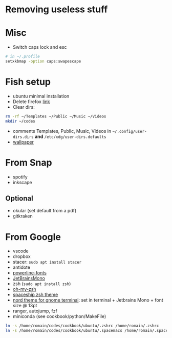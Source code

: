 # Removing useless stuff

# Misc

- Switch caps lock and esc

```bash
# in ~/.profile
setxkbmap -option caps:swapescape
```

# Fish setup

- ubuntu minimal installation
- Delete firefox [link](https://askubuntu.com/questions/16758/removing-firefox-in-ubuntu-with-all-add-ons-like-it-never-existed)
- Clear dirs:

```bash
rm -rf ~/Templates ~/Public ~/Music ~/Videos
mkdir ~/codes
```

- comments Templates, Public, Music, Videos in `~/.config/user-dirs.dirs` **and** `/etc/xdg/user-dirs.defaults`
- [wallpaper](https://imgur.com/a/nwrAFSJ)

# From Snap

- spotify
- inkscape

## Optional

- okular (set default from a pdf)
- gitkraken

# From Google

- vscode
- dropbox
- stacer: `sudo apt install stacer`
- antidote
- [powerline-fonts](https://github.com/powerline/fonts)
- [JetBrainsMono](https://www.jetbrains.com/lp/mono/)
- zsh (`sudo apt install zsh`)
- [oh-my-zsh](https://github.com/ohmyzsh/ohmyzsh)
- [spaceship zsh theme](https://github.com/denysdovhan/spaceship-prompt)
- [nord theme for gnome terminal](https://github.com/arcticicestudio/nord-gnome-terminal): set in terminal + Jetbrains Mono + font size @ 13pt
- ranger, autojump, fzf
- miniconda (see cookbook/python/MakeFile)

```bash
ln -s /home/romain/codes/cookbook/ubuntu/.zshrc /home/romain/.zshrc
ln -s /home/romain/codes/cookbook/ubuntu/.spacemacs /home/romain/.spacemacs
```
